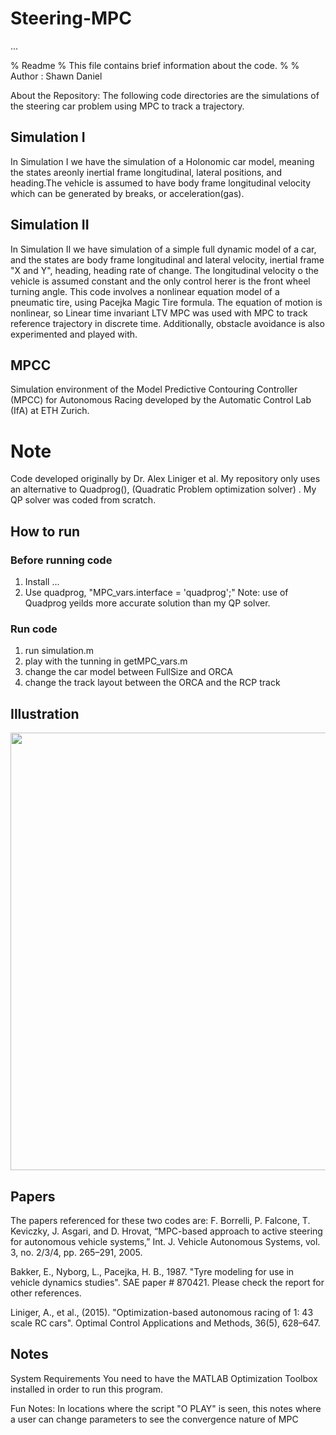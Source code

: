 # Steering-MPC

...

% Readme
% This file contains brief information about the code.
%
% Author : Shawn Daniel


About the Repository:
The following code directories are the simulations of the steering car problem using MPC to track a trajectory. 

## Simulation I
In Simulation I we have the simulation of a Holonomic car model, meaning the states areonly inertial frame longitudinal, 
lateral positions, and heading.The vehicle is assumed to have body frame longitudinal velocity which can be generated by breaks,
 or acceleration(gas).
 
 ## Simulation II
 In Simulation II we have simulation of a simple full dynamic model of a car, and the states are body frame longitudinal  and lateral velocity, inertial frame "X and Y", heading, heading rate of change. The longitudinal velocity o the vehicle is assumed constant and the only control herer is the front wheel turning angle. This code involves a nonlinear equation model of a pneumatic tire, using Pacejka Magic Tire formula. The equation of motion is nonlinear, so  Linear time invariant LTV MPC was used with MPC to track reference trajectory in discrete time. Additionally, obstacle avoidance is also experimented and played with.


## MPCC
Simulation environment of the Model Predictive Contouring Controller (MPCC) for Autonomous Racing developed by the Automatic Control Lab (IfA) at ETH Zurich.

# Note
Code developed originally by Dr. Alex Liniger et al. My repository only uses an alternative to Quadprog(), (Quadratic Problem optimization solver) . My QP solver was coded from scratch.


## How to run

### Before running code
1) Install ...
2) Use quadprog, "MPC_vars.interface = 'quadprog';" Note: use of Quadprog yeilds more accurate solution than my QP solver.
### Run code
1) run simulation.m
2) play with the tunning in getMPC_vars.m
3) change the car model between FullSize and ORCA
4) change the track layout between the ORCA and the RCP track

## Illustration
<img src="https://github.com/alexliniger/MPCC/blob/master/Images/MPC_sim.gif" width="700" />


## Papers
The papers referenced for these two codes are:
F. Borrelli, P. Falcone, T. Keviczky, J. Asgari, and D. Hrovat,
“MPC-based approach to active steering for autonomous vehicle
systems,” Int. J. Vehicle Autonomous Systems, vol. 3, no. 2/3/4,
pp. 265–291, 2005.

Bakker, E., Nyborg, L., Pacejka, H. B., 1987. "Tyre modeling for use in vehicle dynamics studies". SAE paper # 870421.
Please check the report for other references.

Liniger, A., et al.,  (2015). "Optimization-based autonomous racing of 1: 43 scale RC cars". Optimal Control Applications and Methods, 36(5), 628–647.


## Notes
System Requirements 
You need to have the MATLAB Optimization Toolbox installed in order to run this program.

Fun Notes: In locations where the script "O PLAY" is seen, this notes where a user can change parameters to see the convergence nature of MPC




